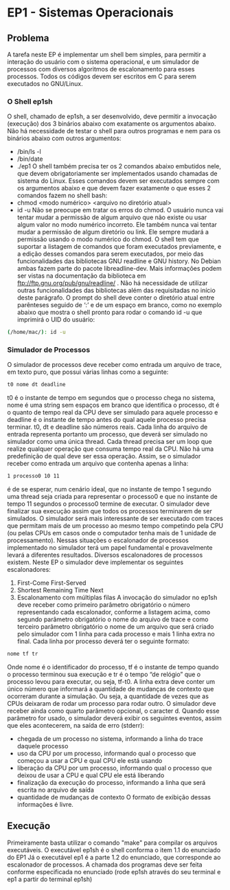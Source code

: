 # EP1 - Sistemas Operacionais #

## Problema ## 

A tarefa neste EP é implementar um shell bem simples, para permitir a interação do usuário com o
sistema operacional, e um simulador de processos com diversos algoritmos de escalonamento para esses
processos. Todos os códigos devem ser escritos em C para serem executados no GNU/Linux.

### O Shell ep1sh
O shell, chamado de ep1sh, a ser desenvolvido, deve permitir a invocação (execução) dos 3 binários abaixo com exatamente os argumentos abaixo. Não há necessidade de testar o shell para outros programas e nem para os binários abaixo com outros argumentos:
* /bin/ls -l
* /bin/date
* ./ep1 <argumentos do EP1>
O shell também precisa ter os 2 comandos abaixo embutidos nele, que devem obrigatoriamente ser implementados usando chamadas de sistema do Linux. Esses comandos devem ser executados sempre com os argumentos abaixo e que devem fazer exatamente o que esses 2 comandos fazem no shell bash:
* chmod <modo numérico> <arquivo no diretório atual>
* id -u
Não se preocupe em tratar os erros do chmod. O usuário nunca vai tentar mudar a permissão de algum arquivo que não existe ou usar algum valor no modo numérico incorreto. Ele também nunca vai tentar mudar a permissão de algum diretório ou link. Ele sempre mudará a permissão usando o modo numérico do chmod.
O shell tem que suportar a listagem de comandos que foram executados previamente, e a edição desses comandos para serem executados, por meio das funcionalidades das bibliotecas GNU readline e GNU history. No Debian ambas fazem parte do pacote libreadline-dev. Mais informações podem ser vistas na documentação da biblioteca em ftp://ftp.gnu.org/pub/gnu/readline/ . Não há necessidade de utilizar outras funcionalidades das bibliotecas além das requisitadas no inı́cio deste parágrafo.
O prompt do shell deve conter o diretório atual entre parênteses seguido de ‘:’ e de um espaço em branco, como no exemplo abaixo que mostra o shell pronto para rodar o comando id -u que imprimirá o UID do usuário:
```sh
(/home/mac/): id -u
```

### Simulador de Processos ### 
O simulador de processos deve receber como entrada um arquivo de trace, em texto puro, que possui várias linhas como a seguinte:
```sh
t0 nome dt deadline
```
t0 é o instante de tempo em segundos que o processo chega no sistema, nome é uma string sem espaços em branco que identifica o processo, dt é o quanto de tempo real da CPU deve ser simulado para aquele processo e deadline é o instante de tempo antes do qual aquele processo precisa terminar.
t0, dt e deadline são números reais.
Cada linha do arquivo de entrada representa portanto um processo, que deverá ser simulado no simulador como uma única thread. Cada thread precisa ser um loop que realize qualquer operação que consuma tempo real da CPU. Não há uma predefinição de qual deve ser essa operação.
Assim, se o simulador receber como entrada um arquivo que contenha apenas a linha:
```sh
1 processo0 10 11
```
é de se esperar, num cenário ideal, que no instante de tempo 1 segundo uma thread seja criada para representar o processo0 e que no instante de tempo 11 segundos o processo0 termine de executar.
O simulador deve finalizar sua execução assim que todos os processos terminarem de ser simulados.
O simulador será mais interessante de ser executado com traces que permitam mais de um processo ao mesmo tempo competindo pela CPU (ou pelas CPUs em casos onde o computador tenha mais de 1 unidade de processamento). Nessas situações o escalonador de processos implementado no simulador
terá um papel fundamental e provavelmente levará a diferentes resultados. 
Diversos escalonadores de processos existem. Neste EP o simulador deve implementar os seguintes escalonadores:
1. First-Come First-Served
2. Shortest Remaining Time Next
3. Escalonamento com múltiplas filas
A invocação do simulador no ep1sh deve receber como primeiro parâmetro obrigatório o número representando cada escalonador, conforme a listagem acima, como segundo parâmetro obrigatório o nome do arquivo de trace e como terceiro parâmetro obrigatório o nome de um arquivo que será criado pelo simulador com 1 linha para cada processo e mais 1 linha extra no final. Cada linha por processo deverá ter o seguinte formato:
```sh
nome tf tr
```
Onde nome é o identificador do processo, tf é o instante de tempo quando o processo terminou sua execução e tr é o tempo “de relógio” que o processo levou para executar, ou seja, tf-t0.
A linha extra deve conter um único número que informará a quantidade de mudanças de contexto que ocorreram durante a simulação. Ou seja, a quantidade de vezes que as CPUs deixaram de rodar um processo para rodar outro.
O simulador deve receber ainda como quarto parâmetro opcional, o caracter d. Quando esse parâmetro for usado, o simulador deverá exibir os seguintes eventos, assim que eles acontecerem, na saı́da de erro (stderr):
* chegada de um processo no sistema, informando a linha do trace daquele processo
* uso da CPU por um processo, informando qual o processo que começou a usar a CPU e qual CPU ele está usando
* liberação da CPU por um processo, informando qual o processo que deixou de usar a CPU e qual CPU ele está liberando
* finalização da execução do processo, informando a linha que será escrita no arquivo de saı́da
* quantidade de mudanças de contexto
O formato de exibição dessas informações é livre.

## Execução ##

Primeiramente basta utilizar o comando "make" para compilar os arquivos executáveis.
O executável ep1sh é o shell conforma o item 1.1 do enunciado do EP1 
Já o executável ep1 é a parte 1.2 do enunciado, que corresponde ao escalonador de processos.
A chamada dos programas deve ser feita conforme especificada no enunciado (rode ep1sh através do seu terminal e ep1 a partir do terminal ep1sh)


